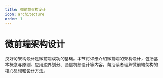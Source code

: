 ```yaml
---
title: 微前端架构设计
icon: architecture
order: 1
---
```


# 微前端架构设计

良好的架构设计是微前端成功的基础。本节将详细介绍微前端的架构设计，包括基本概念与原则、应用边界划分、通信机制设计等内容，帮助读者理解微前端架构的核心思想和设计方法。
